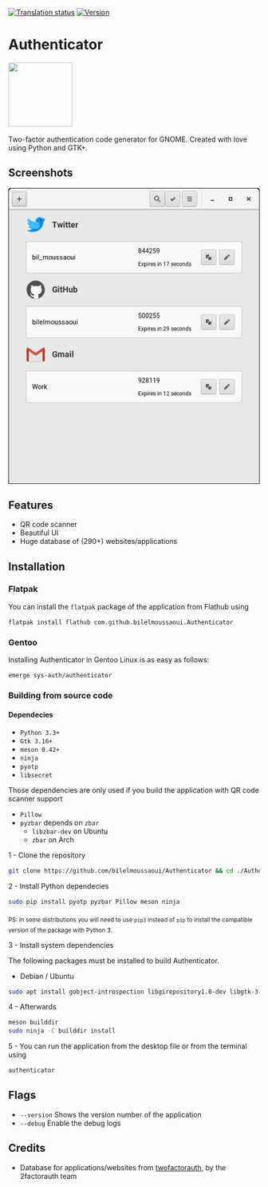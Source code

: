 [![Translation status](https://hosted.weblate.org/widgets/authenticator/-/svg-badge.svg)](https://hosted.weblate.org/engage/authenticator/?utm_source=widget) [![Version](https://img.shields.io/badge/version-0.2.3-green.svg)](https://github.com/bilelmoussaoui/Authenticator/releases)

# Authenticator
<img src="https://raw.githubusercontent.com/bilelmoussaoui/Authenticator/master/data/icons/hicolor/256x256/apps/com.github.bilelmoussaoui.Authenticator.png" width="128" height="128" />
<p>Two-factor authentication code generator for GNOME. Created with love using Python and GTK+.</p>

## Screenshots

<p align="center">
<img align="center" src="data/screenshots/screenshot1.png" /> 
</p>

## Features

- QR code scanner
- Beautiful UI
- Huge database of (290+) websites/applications

## Installation

### Flatpak
You can install the `flatpak` package of the application from Flathub using
```
flatpak install flathub com.github.bilelmoussaoui.Authenticator
```

### Gentoo
Installing Authenticator in Gentoo Linux is as easy as follows:
```
emerge sys-auth/authenticator
```

### Building from source code
#### Dependecies

- `Python 3.3+`
- `Gtk 3.16+`
- `meson 0.42+`
- `ninja`
- `pyotp`
- `libsecret`

Those dependencies are only used if you build the application with QR code scanner support
- `Pillow`
- `pyzbar` depends on `zbar`
  - `libzbar-dev` on Ubuntu
  - `zbar` on Arch

1 - Clone the repository

```bash
git clone https://github.com/bilelmoussaoui/Authenticator && cd ./Authenticator
```

2 - Install Python dependecies

```bash
sudo pip install pyotp pyzbar Pillow meson ninja
```

<sub>PS: In some distributions you will need to use `pip3` instead of `pip` to install the compatible version of the package with Python 3.</sub> <br>

3 - Install system dependencies

The following packages must be installed to build Authenticator.

- Debian / Ubuntu

```bash
sudo apt install gobject-introspection libgirepository1.0-dev libgtk-3-dev
```

4 - Afterwards

```bash
meson builddir
sudo ninja -C builddir install
```

5 - You can run the application from the desktop file or from the terminal using
```bash
authenticator
```

## Flags

- `--version`
  Shows the version number of the application
- `--debug`
  Enable the debug logs


## Credits

- Database for applications/websites from [twofactorauth](https://github.com/2factorauth/twofactorauth), by the 2factorauth team
